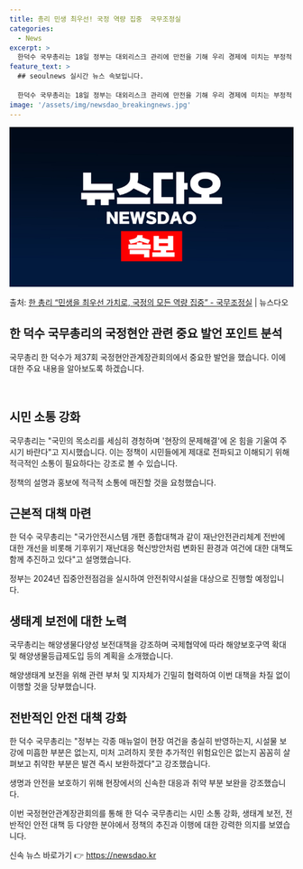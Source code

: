 ```yaml
---
title: 총리 민생 최우선! 국정 역량 집중  국무조정실
categories:
  - News
excerpt: >
  한덕수 국무총리는 18일 정부는 대외리스크 관리에 만전을 기해 우리 경제에 미치는 부정적 영향을 최소화하고 …
feature_text: >
  ## seoulnews 실시간 뉴스 속보입니다.

  한덕수 국무총리는 18일 정부는 대외리스크 관리에 만전을 기해 우리 경제에 미치는 부정적 영향을 최소화하고 …
image: '/assets/img/newsdao_breakingnews.jpg'
---
```


![뉴스다오 속보](/assets/img/newsdao_breakingnews.jpg)

<p>출처: <a href="https://newsdao.kr/3622" rel="dofollow">한 총리 “민생을 최우선 가치로, 국정의 모든 역량 집중” - 국무조정실</a> | 뉴스다오</p>

<h2 data-ke-size="size26">한 덕수 국무총리의 국정현안 관련 중요 발언 포인트 분석</h2>
국무총리 한 덕수가 제37회 국정현안관계장관회의에서 중요한 발언을 했습니다. 이에 대한 주요 내용을 알아보도록 하겠습니다.

<p data-ke-size="size16">&nbsp;</p>

<h2 data-ke-size="size24">시민 소통 강화</h2>
국무총리는 "국민의 목소리를 세심히 경청하며 '현장의 문제해결'에 온 힘을 기울여 주시기 바란다"고 지시했습니다. 이는 정책이 시민들에게 제대로 전파되고 이해되기 위해 적극적인 소통이 필요하다는 강조로 볼 수 있습니다.

<p data-ke-size="size16">정책의 설명과 홍보에 적극적 소통에 매진할 것을 요청했습니다.</p>

<h2 data-ke-size="size24">근본적 대책 마련</h2>
한 덕수 국무총리는 "국가안전시스템 개편 종합대책과 같이 재난안전관리체계 전반에 대한 개선을 비롯해 기후위기 재난대응 혁신방안처럼 변화된 환경과 여건에 대한 대책도 함께 추진하고 있다"고 설명했습니다.

<p data-ke-size="size16">정부는 2024년 집중안전점검을 실시하여 안전취약시설을 대상으로 진행할 예정입니다.</p>

<h2 data-ke-size="size24">생태계 보전에 대한 노력</h2>
국무총리는 해양생물다양성 보전대책을 강조하며 국제협약에 따라 해양보호구역 확대 및 해양생물등급제도입 등의 계획을 소개했습니다.

<p data-ke-size="size16">해양생태계 보전을 위해 관련 부처 및 지자체가 긴밀히 협력하여 이번 대책을 차질 없이 이행할 것을 당부했습니다.</p>

<h2 data-ke-size="size24">전반적인 안전 대책 강화</h2>
한 덕수 국무총리는 "정부는 각종 매뉴얼이 현장 여건을 충실히 반영하는지, 시설물 보강에 미흡한 부분은 없는지, 미처 고려하지 못한 추가적인 위험요인은 없는지 꼼꼼히 살펴보고 취약한 부분은 발견 즉시 보완하겠다"고 강조했습니다.

<p data-ke-size="size16">생명과 안전을 보호하기 위해 현장에서의 신속한 대응과 취약 부분 보완을 강조했습니다.</p>

이번 국정현안관계장관회의를 통해 한 덕수 국무총리는 시민 소통 강화, 생태계 보전, 전반적인 안전 대책 등 다양한 분야에서 정책의 추진과 이행에 대한 강력한 의지를 보였습니다. 

신속 뉴스 바로가기 👉 <a href="https://newsdao.kr" rel="dofollow">https://newsdao.kr</a>


